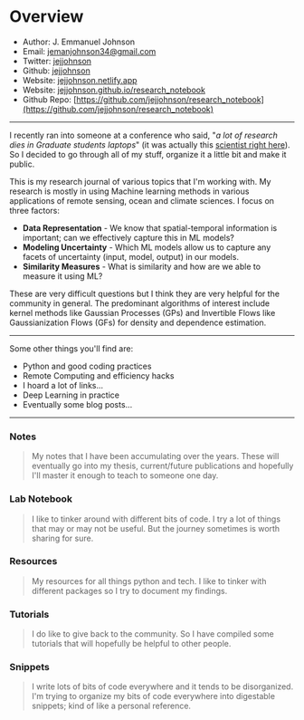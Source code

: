 # Overview

* Author: J. Emmanuel Johnson
* Email: [jemanjohnson34@gmail.com](mailto:jemanjohnson34@gmail.com)
* Twitter: [jejjohnson](https://twitter.com/jejjohnson)
* Github: [jejjohnson](https://github.com/jejjohnson)
* Website: [jejjohnson.netlify.app](https://jejjohnson.netlify.app)
* Website: [jejjohnson.github.io/research_notebook](https://jejjohnson.github.io/research_notebook)
* Github Repo: [https://github.com/jejjohnson/research_notebook](https://github.com/jejjohnson/research_notebook)

---

I recently ran into someone at a conference who said, "*a lot of research dies in Graduate students laptops*" (it was actually this [scientist right here](https://twitter.com/jennifermarsman)). So I decided to go through all of my stuff, organize it a little bit and make it public.

This is my research journal of various topics that I'm working with. My research is mostly in using Machine learning methods in various applications of remote sensing, ocean and climate sciences. I focus on three factors:

* **Data Representation** - We know that spatial-temporal information is important; can we effectively capture this in ML models?
* **Modeling Uncertainty** - Which ML models allow us to capture any facets of uncertainty (input, model, output) in our  models.
* **Similarity Measures** - What is similarity and how are we able to measure it using ML?
  
These are very difficult questions but I think they are very helpful for the community in general. The predominant algorithms of interest include kernel methods like Gaussian Processes (GPs) and Invertible Flows like Gaussianization Flows (GFs) for density and dependence estimation.

---

Some other things you'll find are:

* Python and good coding practices
* Remote Computing and efficiency hacks
* I hoard a lot of links...
* Deep Learning in practice
* Eventually some blog posts...

---

<!-- ### [Project Webpages](projects/README.md) -->

### Notes

> My notes that I have been accumulating over the years. These will eventually go into my thesis, current/future publications and hopefully I'll master it enough to teach to someone one day.

### Lab Notebook

> I like to tinker around with different bits of code. I try a lot of things that may or may not be useful. But the journey sometimes is worth sharing for sure.

### Resources

> My resources for all things python and tech. I like to tinker with different packages so I try to document my findings.

### Tutorials

> I do like to give back to the community. So I have compiled some tutorials that will hopefully be helpful to other people.

### Snippets

> I write lots of bits of code everywhere and it tends to be disorganized. I'm trying to organize my bits of code everywhere into digestable snippets; kind of like a personal reference.